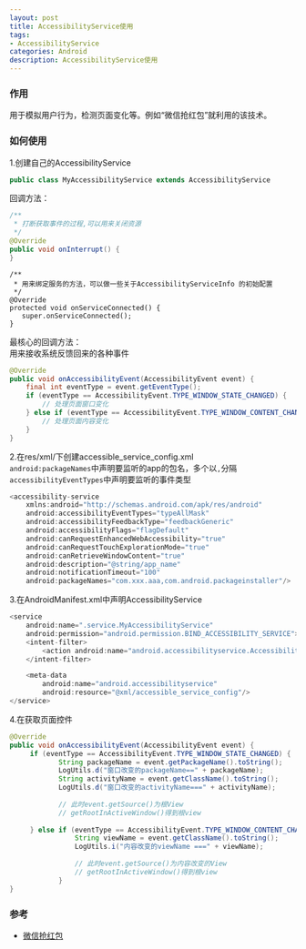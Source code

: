 ```yaml
---
layout: post
title: AccessibilityService使用
tags:
- AccessibilityService
categories: Android
description: AccessibilityService使用
---
```


### 作用

用于模拟用户行为，检测页面变化等。例如“微信抢红包”就利用的该技术。

### 如何使用

1.创建自己的AccessibilityService

~~~ java
public class MyAccessibilityService extends AccessibilityService
~~~

回调方法：

~~~ java
/**
 * 打断获取事件的过程,可以用来关闭资源
 */
@Override
public void onInterrupt() {
}
~~~

~~~
/**
 * 用来绑定服务的方法，可以做一些关于AccessibilityServiceInfo 的初始配置
 */
@Override
protected void onServiceConnected() {
   super.onServiceConnected();
} 
~~~

最核心的回调方法：<br>
用来接收系统反馈回来的各种事件

~~~ java
@Override
public void onAccessibilityEvent(AccessibilityEvent event) {
	final int eventType = event.getEventType();
	if (eventType == AccessibilityEvent.TYPE_WINDOW_STATE_CHANGED) {
		// 处理页面窗口变化
	} else if (eventType == AccessibilityEvent.TYPE_WINDOW_CONTENT_CHANGED) {
		// 处理页面内容变化
	}
}
~~~


2.在res/xml/下创建accessible_service_config.xml<br>
```android:packageNames```中声明要监听的app的包名，多个以```,```分隔<br>
```accessibilityEventTypes```中声明要监听的事件类型

~~~ java
<accessibility-service
    xmlns:android="http://schemas.android.com/apk/res/android"
    android:accessibilityEventTypes="typeAllMask"
    android:accessibilityFeedbackType="feedbackGeneric"
    android:accessibilityFlags="flagDefault"
    android:canRequestEnhancedWebAccessibility="true"
    android:canRequestTouchExplorationMode="true"
    android:canRetrieveWindowContent="true"
    android:description="@string/app_name"
    android:notificationTimeout="100"
    android:packageNames="com.xxx.aaa,com.android.packageinstaller"/> 
~~~

3.在AndroidManifest.xml中声明AccessibilityService

~~~ java
<service
    android:name=".service.MyAccessibilityService"
    android:permission="android.permission.BIND_ACCESSIBILITY_SERVICE">
    <intent-filter>
        <action android:name="android.accessibilityservice.AccessibilityService"/>
    </intent-filter>

    <meta-data
        android:name="android.accessibilityservice"
        android:resource="@xml/accessible_service_config"/>
</service>
~~~

4.在获取页面控件

~~~ java
@Override
public void onAccessibilityEvent(AccessibilityEvent event) {
	 if (eventType == AccessibilityEvent.TYPE_WINDOW_STATE_CHANGED) {
			String packageName = event.getPackageName().toString();
          	LogUtils.d("窗口改变的packageName==" + packageName);
          	String activityName = event.getClassName().toString();
          	LogUtils.d("窗口改变的activityName===" + activityName);
          	
          	// 此时event.getSource()为根View
            // getRootInActiveWindow()得到根view
                
	 } else if (eventType == AccessibilityEvent.TYPE_WINDOW_CONTENT_CHANGED) {
                String viewName = event.getClassName().toString();
                LogUtils.i("内容改变的viewName ===" + viewName);
                
                // 此时event.getSource()为内容改变的View
                // getRootInActiveWindow()得到根view
            }
}
~~~

### 参考

- [微信抢红包](http://www.jianshu.com/p/4cd8c109cdfb)


